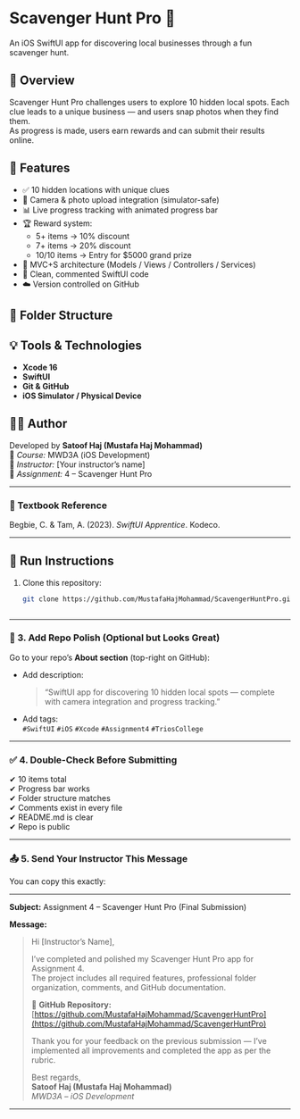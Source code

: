 # Scavenger Hunt Pro 🧭
An iOS SwiftUI app for discovering local businesses through a fun scavenger hunt.

## 📱 Overview
Scavenger Hunt Pro challenges users to explore 10 hidden local spots. Each clue leads to a unique business — and users snap photos when they find them.  
As progress is made, users earn rewards and can submit their results online.

## 🧩 Features
- ✅ 10 hidden locations with unique clues  
- 📸 Camera & photo upload integration (simulator-safe)  
- 📊 Live progress tracking with animated progress bar  
- 🏆 Reward system:
  - 5+ items → 10% discount  
  - 7+ items → 20% discount  
  - 10/10 items → Entry for $5000 grand prize  
- 🧠 MVC+S architecture (Models / Views / Controllers / Services)  
- 💬 Clean, commented SwiftUI code  
- ☁️ Version controlled on GitHub  

## 🧱 Folder Structure



## 💡 Tools & Technologies
- **Xcode 16**
- **SwiftUI**
- **Git & GitHub**
- **iOS Simulator / Physical Device**

## 🧑‍💻 Author
Developed by **Satoof Haj (Mustafa Haj Mohammad)**  
📘 *Course:* MWD3A (iOS Development)  
📗 *Instructor:* [Your instructor’s name]  
📅 *Assignment:* 4 – Scavenger Hunt Pro

---

### 🧠 Textbook Reference
Begbie, C. & Tam, A. (2023). *SwiftUI Apprentice*. Kodeco.

---

## 🚀 Run Instructions
1. Clone this repository:  
   ```bash
   git clone https://github.com/MustafaHajMohammad/ScavengerHuntPro.git



---

### 🎨 3. Add Repo Polish (Optional but Looks Great)
Go to your repo’s **About section** (top-right on GitHub):
- Add description:  
  > “SwiftUI app for discovering 10 hidden local spots — complete with camera integration and progress tracking.”  
- Add tags:  
  `#SwiftUI` `#iOS` `#Xcode` `#Assignment4` `#TriosCollege`

---

### ✅ 4. Double-Check Before Submitting
✔ 10 items total  
✔ Progress bar works  
✔ Folder structure matches  
✔ Comments exist in every file  
✔ README.md is clear  
✔ Repo is public  

---

### 📤 5. Send Your Instructor This Message
You can copy this exactly:

---

**Subject:** Assignment 4 – Scavenger Hunt Pro (Final Submission)

**Message:**
> Hi [Instructor’s Name],
>
> I’ve completed and polished my Scavenger Hunt Pro app for Assignment 4.  
> The project includes all required features, professional folder organization, comments, and GitHub documentation.  
>
> 🔗 **GitHub Repository:** [https://github.com/MustafaHajMohammad/ScavengerHuntPro](https://github.com/MustafaHajMohammad/ScavengerHuntPro)
>
> Thank you for your feedback on the previous submission — I’ve implemented all improvements and completed the app as per the rubric.
>
> Best regards,  
> **Satoof Haj (Mustafa Haj Mohammad)**  
> *MWD3A – iOS Development*

---
